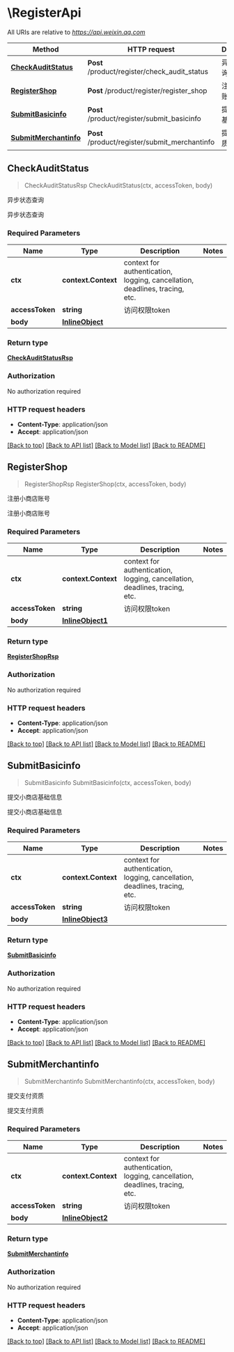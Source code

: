 # \RegisterApi

All URIs are relative to *https://api.weixin.qq.com*

Method | HTTP request | Description
------------- | ------------- | -------------
[**CheckAuditStatus**](RegisterApi.md#CheckAuditStatus) | **Post** /product/register/check_audit_status | 异步状态查询
[**RegisterShop**](RegisterApi.md#RegisterShop) | **Post** /product/register/register_shop | 注册小商店账号
[**SubmitBasicinfo**](RegisterApi.md#SubmitBasicinfo) | **Post** /product/register/submit_basicinfo | 提交小商店基础信息
[**SubmitMerchantinfo**](RegisterApi.md#SubmitMerchantinfo) | **Post** /product/register/submit_merchantinfo | 提交支付资质



## CheckAuditStatus

> CheckAuditStatusRsp CheckAuditStatus(ctx, accessToken, body)

异步状态查询

异步状态查询

### Required Parameters


Name | Type | Description  | Notes
------------- | ------------- | ------------- | -------------
**ctx** | **context.Context** | context for authentication, logging, cancellation, deadlines, tracing, etc.
**accessToken** | **string**| 访问权限token | 
**body** | [**InlineObject**](InlineObject.md)|  | 

### Return type

[**CheckAuditStatusRsp**](CheckAuditStatusRsp.md)

### Authorization

No authorization required

### HTTP request headers

- **Content-Type**: application/json
- **Accept**: application/json

[[Back to top]](#) [[Back to API list]](../README.md#documentation-for-api-endpoints)
[[Back to Model list]](../README.md#documentation-for-models)
[[Back to README]](../README.md)


## RegisterShop

> RegisterShopRsp RegisterShop(ctx, accessToken, body)

注册小商店账号

注册小商店账号

### Required Parameters


Name | Type | Description  | Notes
------------- | ------------- | ------------- | -------------
**ctx** | **context.Context** | context for authentication, logging, cancellation, deadlines, tracing, etc.
**accessToken** | **string**| 访问权限token | 
**body** | [**InlineObject1**](InlineObject1.md)|  | 

### Return type

[**RegisterShopRsp**](RegisterShopRsp.md)

### Authorization

No authorization required

### HTTP request headers

- **Content-Type**: application/json
- **Accept**: application/json

[[Back to top]](#) [[Back to API list]](../README.md#documentation-for-api-endpoints)
[[Back to Model list]](../README.md#documentation-for-models)
[[Back to README]](../README.md)


## SubmitBasicinfo

> SubmitBasicinfo SubmitBasicinfo(ctx, accessToken, body)

提交小商店基础信息

提交小商店基础信息

### Required Parameters


Name | Type | Description  | Notes
------------- | ------------- | ------------- | -------------
**ctx** | **context.Context** | context for authentication, logging, cancellation, deadlines, tracing, etc.
**accessToken** | **string**| 访问权限token | 
**body** | [**InlineObject3**](InlineObject3.md)|  | 

### Return type

[**SubmitBasicinfo**](SubmitBasicinfo.md)

### Authorization

No authorization required

### HTTP request headers

- **Content-Type**: application/json
- **Accept**: application/json

[[Back to top]](#) [[Back to API list]](../README.md#documentation-for-api-endpoints)
[[Back to Model list]](../README.md#documentation-for-models)
[[Back to README]](../README.md)


## SubmitMerchantinfo

> SubmitMerchantinfo SubmitMerchantinfo(ctx, accessToken, body)

提交支付资质

提交支付资质

### Required Parameters


Name | Type | Description  | Notes
------------- | ------------- | ------------- | -------------
**ctx** | **context.Context** | context for authentication, logging, cancellation, deadlines, tracing, etc.
**accessToken** | **string**| 访问权限token | 
**body** | [**InlineObject2**](InlineObject2.md)|  | 

### Return type

[**SubmitMerchantinfo**](SubmitMerchantinfo.md)

### Authorization

No authorization required

### HTTP request headers

- **Content-Type**: application/json
- **Accept**: application/json

[[Back to top]](#) [[Back to API list]](../README.md#documentation-for-api-endpoints)
[[Back to Model list]](../README.md#documentation-for-models)
[[Back to README]](../README.md)

